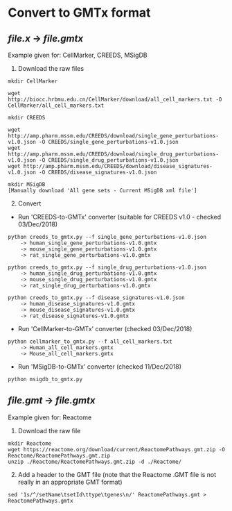# Convert to GMTx format

## *file.x* -> *file.gmtx* 

Example given for: CellMarker, CREEDS, MSigDB

1. Download the raw files
```
mkdir CellMarker

wget http://biocc.hrbmu.edu.cn/CellMarker/download/all_cell_markers.txt -O CellMarker/all_cell_markers.txt

mkdir CREEDS

wget http://amp.pharm.mssm.edu/CREEDS/download/single_gene_perturbations-v1.0.json -O CREEDS/single_gene_perturbations-v1.0.json
wget http://amp.pharm.mssm.edu/CREEDS/download/single_drug_perturbations-v1.0.json -O CREEDS/single_drug_perturbations-v1.0.json
wget http://amp.pharm.mssm.edu/CREEDS/download/disease_signatures-v1.0.json -O CREEDS/disease_signatures-v1.0.json

mkdir MSigDB
[Manually download 'All gene sets - Current MSigDB xml file']
```

2. Convert

- Run 'CREEDS-to-GMTx' converter (suitable for CREEDS v1.0 - checked 03/Dec/2018)
```
python creeds_to_gmtx.py --f single_gene_perturbations-v1.0.json
	-> human_single_gene_perturbations-v1.0.gmtx
	-> mouse_single_gene_perturbations-v1.0.gmtx
	-> rat_single_gene_perturbations-v1.0.gmtx
	
python creeds_to_gmtx.py --f single_drug_perturbations-v1.0.json
	-> human_single_drug_perturbations-v1.0.gmtx
	-> mouse_single_drug_perturbations-v1.0.gmtx
	-> rat_single_drug_perturbations-v1.0.gmtx
	
python creeds_to_gmtx.py --f disease_signatures-v1.0.json
	-> human_disease_signatures-v1.0.gmtx
	-> mouse_disease_signatures-v1.0.gmtx
	-> rat_disease_signatures-v1.0.gmtx
```

- Run 'CellMarker-to-GMTx' converter (checked 03/Dec/2018)
```
python cellmarker_to_gmtx.py --f all_cell_markers.txt
	-> Human_all_cell_markers.gmtx
	-> Mouse_all_cell_markers.gmtx
```

- Run 'MSigDB-to-GMTx' converter (checked 11/Dec/2018)
```
python msigdb_to_gmtx.py
```

## *file.gmt* -> *file.gmtx* 

Example given for: Reactome

1. Download the raw file
```
mkdir Reactome
wget https://reactome.org/download/current/ReactomePathways.gmt.zip -O Reactome/ReactomePathways.gmt.zip
unzip ./Reactome/ReactomePathways.gmt.zip -d ./Reactome/
```

2. Add a header to the GMT file (note that the Reactome .GMT file is not really in an appropriate GMT format)
```
sed '1s/^/setName\tsetId\ttype\tgenes\n/' ReactomePathways.gmt > ReactomePathways.gmtx
```

